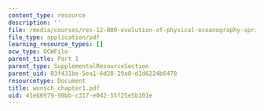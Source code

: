 ```yaml
---
content_type: resource
description: ''
file: /media/courses/res-12-000-evolution-of-physical-oceanography-spring-2007/41e6697998bbc317e04255f25e5b101e_wunsch_chapter1.pdf
file_type: application/pdf
learning_resource_types: []
ocw_type: OCWFile
parent_title: Part 1
parent_type: SupplementalResourceSection
parent_uid: 03f431be-5ea1-6d28-29a0-d1d6224b6478
resourcetype: Document
title: wunsch_chapter1.pdf
uid: 41e66979-98bb-c317-e042-55f25e5b101e
---
```

